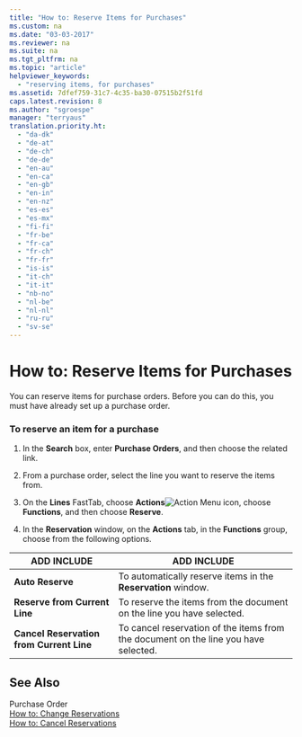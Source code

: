 ```yaml
---
title: "How to: Reserve Items for Purchases"
ms.custom: na
ms.date: "03-03-2017"
ms.reviewer: na
ms.suite: na
ms.tgt_pltfrm: na
ms.topic: "article"
helpviewer_keywords: 
  - "reserving items, for purchases"
ms.assetid: 7dfef759-31c7-4c35-ba30-07515b2f51fd
caps.latest.revision: 8
ms.author: "sgroespe"
manager: "terryaus"
translation.priority.ht: 
  - "da-dk"
  - "de-at"
  - "de-ch"
  - "de-de"
  - "en-au"
  - "en-ca"
  - "en-gb"
  - "en-in"
  - "en-nz"
  - "es-es"
  - "es-mx"
  - "fi-fi"
  - "fr-be"
  - "fr-ca"
  - "fr-ch"
  - "fr-fr"
  - "is-is"
  - "it-ch"
  - "it-it"
  - "nb-no"
  - "nl-be"
  - "nl-nl"
  - "ru-ru"
  - "sv-se"
---
```

# How to: Reserve Items for Purchases
You can reserve items for purchase orders. Before you can do this, you must have already set up a purchase order.  
  
### To reserve an item for a purchase  
  
1.  In the **Search** box, enter **Purchase Orders**, and then choose the related link.  
  
2.  From a purchase order, select the line you want to reserve the items from.  
  
3.  On the **Lines** FastTab, choose **Actions**![Action Menu icon](../DesignAndEngineering/media/actionmenuicon.png "actionMenuIcon"), choose **Functions**, and then choose **Reserve**.  
  
4.  In the **Reservation** window, on the **Actions** tab, in the **Functions** group, choose from the following options.  
  
|ADD INCLUDE<!--[!INCLUDE[bp_tableoption](../ApplicationDesign/includes/bp_tableoption_md.md)]-->|ADD INCLUDE<!--[!INCLUDE[bp_tabledescription](../ApplicationDesign/includes/bp_tabledescription_md.md)]-->|  
|----------------------------------|---------------------------------------|  
|**Auto Reserve**|To automatically reserve items in the **Reservation** window.|  
|**Reserve from Current Line**|To reserve the items from the document on the line you have selected.|  
|**Cancel Reservation from Current Line**|To cancel reservation of the items from the document on the line you have selected.|  
  
## See Also  
 Purchase Order   
 [How to: Change Reservations](../Sales/how-to-change-reservations.md)   
 [How to: Cancel Reservations](../Sales/how-to-cancel-reservations.md)